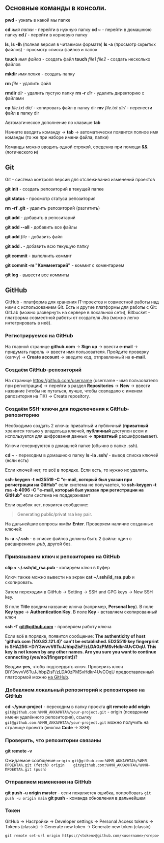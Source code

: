 ## Основные команды в консоли.

**pwd** - узнать в какой мы папке

**cd** *имя папки* - перейти в нужную папку
**сd ~** - перейти в домашнюю папку
**cd /** - перейти в корневую папку

**ls**, **ls -lh** (полная версия в читаемом формате)
**ls -a** (просмотр скрытых файлов) - просмотр списка файлов и папок

**touch** *имя файла* - создать файл
**touch** *file1* *file2* - создать несколько файлов

**mkdir** *имя папки* - создать папку

**rm** *file* - удалить файл

**rmdir** *dir* - удалить пустую папку
**rm -r** *dir* - удалить директорию с файлами

**cp** *file.txt dir/* - копировать файл в папку dir
**mv** *file.txt dir/* - перенести файл в папку dir


Автоматическое дополнение по клавише **tab**

Начните вводить команду → **tab** → автоматически появится полное имя команды (то же при наборе имени файла, папки)

Команды можно вводить одной строкой, соеденив при помощи **&&** (логического **и**)


## Git

Git - система контроля версий для отслеживания изменений проектов

**git init** - создать репозиторий в текущей папке

**git status** - просмотр статуса репозитория

**rm -rf .git** - удалить репозиторий (разгитить)


**git add** - добавить в репозитарий

**git add --all** - добавить все файлы

**git add** *file* - добавить файл

**git add .** - добавить всю текущую папку


**git commit** - выполнить коммит

**git commit -m "Комментарий"** - коммит с коментарием

**git log** - вывести все коммиты


## GitHub

GitHub - платформа для хранения IT-проектов и совместной работы над ними с использованием Git.
Есть и другие платформы для работы с Git: GitLab (можно развернуть на сервере в локальной сети), Bitbucket - платформа совместной работы от создателя Jira (можно легко интегрировать в неё).

### Регистрируемся на GitHub

На главной странице **github.com** → **Sign up** → ввести **e-mail** → придумать пароль → ввести имя пользователя.
Пройдите проверку (капчу) → **Create account** → введите код, отправленный на **e-mail**.

### Создаём GitHub-репозиторий

На странице https://github.com/username (username - имя пользователя при регистрации) → перейти в раздел **Repositories** → **New** → ввести название (чтобы не путаться, лучше, чтобы совпадало с именем рапозитория на ПК) → Create repository.

### Создаём SSH-ключи для подключения к GitHub-репозиторию

Необходимо создать 2 ключа: приватный и публичный (**приватный** хранится только у владельца ключей, **публичный** доступен всем и используется для шифрования данных → **приватный** расшифровывает).

Ключи генерируются в домашней папке (обычно в папке .ssh).

**cd ~** - переходим в домашнюю папку
**ls -la .ssh/** - вывод списка ключей (если есть)

Если ключей нет, то всё в порядке.
Если есть, то нужно их удалить.

**ssh-keygen -t ed25519 -C "e-mail, который был указан при регистрации на GitHub"**
если система не получается, то
**ssh-keygen -t rsa -b 4096 -C "e-mail, который был указан при регистрации на GitHub"**
если система не поддерживает

Если ошибок нет, появится сообщение:
> Generating public/privat rsa key pair.

На дальнейшие вопросы жмём **Enter**. Проверяем наличие созданных ключей:

**ls -a ~/.ssh** - в списке файлов должны быть 2 файла: один с расширением *.pub*, другой без.

### Привязываем ключ к репозиторию на GitHub

**clip < ~/.ssh/id_rsa.pub** - копируем ключ в буфер

Ключ также можно вывести на экран
**cat ~/.ssh/id_rsa.pub**
и скопировать.

Затем переходим в GitHub → Setting → SSH and GPG keys → New SSH key.

В поле **Title** вводим название ключа (например, **Personal key**).
В поле **Key type** → **Authentication Key**.
В поле **Key** - вставляем скопированный ключ

**ssh -T git@github.com** - проверяем работу ключа

Если всё в порядке, появится сообщение:
**The authenticity of host 'github.com (140.82.121.4)' can't be established. ED25519 key fingerprint is SHA256:+DiY3wvvV6TuJJhbpZisF/zLDA0zPMSvHdkr4UvCOqU. This key is not known by any other names. Are you sure you want to continue connecting (yes/no/[fingerprint])?**

Вводим **yes**, чтобы подтвердить ключ. Проверить ключ DiY3wvvV6TuJJhbpZisF/zLDA0zPMSvHdkr4UvCOqU предоставленный платформой можно [на GitHub](https://docs.github.com/en/authentication/keeping-your-account-and-data-secure/githubs-ssh-key-fingerprints).

### Добавляем локальный репозиторий к репозиторию на GitHub

**cd ~/your-project** - переходим в папку проекта
**git remote add origin** `git@github.com:%ИМЯ_АККАУНТА%/your-project.git` - origin (псевдоним имени удалённого репозитория), ссылку `git@github.com:%ИМЯ_АККАУНТА%/your-project.git` можно получить на странице проекта (кнопка **Code** → SSH)

### Проверить, что репозитории связаны

**git remote -v**

Ожидаемое сообщение
`origin git@github.com:%ИМЯ_АККАУНТА%/%ИМЯ-ПРОЕКТА%.git (fetch)
origin    git@github.com:%ИМЯ_АККАУНТА%/%ИМЯ-ПРОЕКТА%.git (push)`

### Отправляем изменения на GitHub

**git push -u origin master** - если появляется ошибка, попробовать `git push -u origin main`
**git push** - команда обновления в дальнейшем


### Токен

GitHub → Настройки → Developer settings → Personal Access tokens → Tokens (classic) → Generate new token → Generate new token (classic)

`git remote set-url origin https://<token>@github.com/<username>/<repo>`
